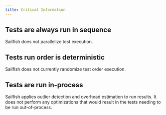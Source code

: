 ```yaml
---
title: Critical Information
---
```


## **Tests are always run in sequence**

Sailfish does not parallelize test execution.

## **Tests run order is deterministic**

Sailfish does not currently randomize test order execution.

## **Tests are run in-process**

Sailfish applies outlier detection and overhead estimation to run results. It does not perform any optimizations that would result in the tests needing to be run out-of-process.
